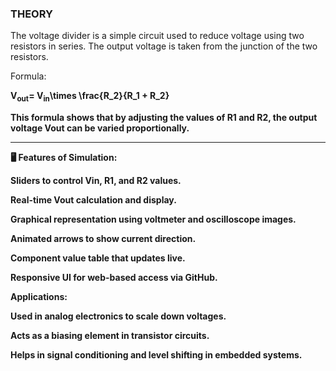 ### THEORY
The voltage divider is a simple circuit used to reduce voltage using two resistors in series. The output voltage is taken from the junction of the two resistors.

Formula:

<p>
  <strong>V<sub>out</sub>= V<sub>in</sub>\times \frac{R_2}{R_1 + R_2}

This formula shows that by adjusting the values of R1 and R2, the output voltage Vout can be varied proportionally.


---

🖥️ Features of Simulation:

Sliders to control Vin, R1, and R2 values.

Real-time Vout calculation and display.

Graphical representation using voltmeter and oscilloscope images.

Animated arrows to show current direction.

Component value table that updates live.

Responsive UI for web-based access via GitHub.

Applications:

Used in analog electronics to scale down voltages.

Acts as a biasing element in transistor circuits.

Helps in signal conditioning and level shifting in embedded systems.
